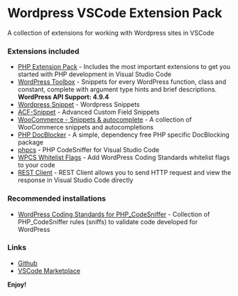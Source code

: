 # Wordpress VSCode Extension Pack
A collection of extensions for working with Wordpress sites in VSCode

### Extensions included
* [PHP Extension Pack](https://marketplace.visualstudio.com/items?itemName=felixfbecker.php-pack) - Includes the most important extensions to get you started with PHP development in Visual Studio Code
* [WordPress Toolbox](https://marketplace.visualstudio.com/items?itemName=wordpresstoolbox.wordpress-toolbox) - Snippets for every WordPress function, class and constant, complete with argument type hints and brief descriptions. **WordPress API Support: 4.9.4**
* [Wordpress Snippet](https://marketplace.visualstudio.com/items?itemName=tungvn.wordpress-snippet) - Wordpress Snippets
* [ACF-Snippet](https://marketplace.visualstudio.com/items?itemName=anthonydiametrix.ACF-Snippet) - Advanced Custom Field Snippets
* [WooCommerce - Snippets & autocomplete](https://marketplace.visualstudio.com/items?itemName=claudiosanches.woocommerce) - A collection of WooCommerce snippets and autocompletions
* [PHP DocBlocker](https://marketplace.visualstudio.com/items?itemName=neilbrayfield.php-docblocker) - A simple, dependency free PHP specific DocBlocking package
* [phpcs](https://marketplace.visualstudio.com/items?itemName=ikappas.phpcs) - PHP CodeSniffer for Visual Studio Code
* [WPCS Whitelist Flags](https://marketplace.visualstudio.com/items?itemName=claudiosanches.wpcs-whitelist-flags) - Add WordPress Coding Standards whitelist flags to your code
* [REST Client](https://marketplace.visualstudio.com/items?itemName=humao.rest-client) - REST Client allows you to send HTTP request and view the response in Visual Studio Code directly

### Recommended installations
* [WordPress Coding Standards for PHP_CodeSniffer](https://github.com/WordPress-Coding-Standards/WordPress-Coding-Standards#standalone) - Collection of PHP_CodeSniffer rules (sniffs) to validate code developed for WordPress

### Links
* [Github](https://github.com/jpagano/wordpress-vscode-extensionpack)
* [VSCode Marketplace](https://marketplace.visualstudio.com/items?itemName=jpagano.wordpress-vscode-extensionpack)

**Enjoy!**